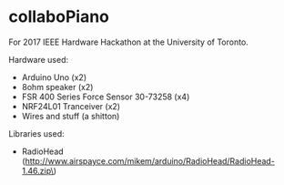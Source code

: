 # collaboPiano
For 2017 IEEE Hardware Hackathon at the University of Toronto.

Hardware used:  

- Arduino Uno (x2)
- 8ohm speaker (x2)
- FSR 400 Series Force Sensor 30-73258 (x4)
- NRF24L01 Tranceiver (x2)
- Wires and stuff (a shitton)

Libraries used:

- RadioHead (http://www.airspayce.com/mikem/arduino/RadioHead/RadioHead-1.46.zip\)
